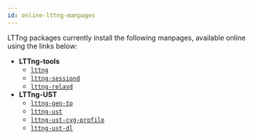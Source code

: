 ```yaml
---
id: online-lttng-manpages
---
```


LTTng packages currently install the following manpages, available
online using the links below:

  * **LTTng-tools**
    * <a href="/man/1/lttng" class="ext">`lttng`</a>
    * <a href="/man/8/lttng-sessiond" class="ext">`lttng-sessiond`</a>
    * <a href="/man/8/lttng-relayd" class="ext">`lttng-relayd`</a>
  * **LTTng-UST**
    * <a href="/man/1/lttng-gen-tp" class="ext">`lttng-gen-tp`</a>
    * <a href="/man/3/lttng-ust" class="ext">`lttng-ust`</a>
    * <a href="/man/3/lttng-ust-cyg-profile" class="ext">`lttng-ust-cyg-profile`</a>
    * <a href="/man/3/lttng-ust-dl" class="ext">`lttng-ust-dl`</a>
